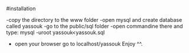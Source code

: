 #installation 

-copy the directory to the www folder 
-open mysql and create database called yassouk 
-go to the public/sql folder 
-open commandine there and type:
  mysql -uroot yassouk<yassouk.sql
- open your browser go to localhost/yassouk 
Enjoy ^^.
